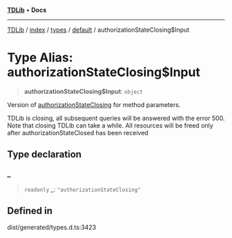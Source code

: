 [**TDLib**](../../../../../../README.md) • **Docs**

***

[TDLib](../../../../../../modules.md) / [index](../../../../../README.md) / [types](../../../README.md) / [default](../README.md) / authorizationStateClosing$Input

# Type Alias: authorizationStateClosing$Input

> **authorizationStateClosing$Input**: `object`

Version of [authorizationStateClosing](authorizationStateClosing.md) for method parameters.

TDLib is closing, all subsequent queries will be answered with the error 500. Note that closing TDLib can take a while. All resources will be freed only after authorizationStateClosed has been received

## Type declaration

### \_

> `readonly` **\_**: `"authorizationStateClosing"`

## Defined in

dist/generated/types.d.ts:3423
